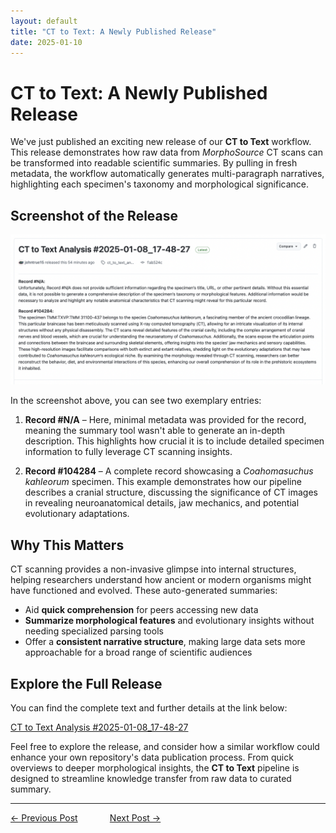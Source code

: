 ```yaml
---
layout: default
title: "CT to Text: A Newly Published Release"
date: 2025-01-10
---
```



# CT to Text: A Newly Published Release

We've just published an exciting new release of our **CT to Text** workflow. This release demonstrates how raw data from *MorphoSource* CT scans can be transformed into readable scientific summaries. By pulling in fresh metadata, the workflow automatically generates multi-paragraph narratives, highlighting each specimen's taxonomy and morphological significance.

## Screenshot of the Release

<img src="/docs/assets/CttoText.png" alt="drawing" width="2000"/>

In the screenshot above, you can see two exemplary entries:

1. **Record #N/A** – Here, minimal metadata was provided for the record, meaning the summary tool wasn't able to generate an in-depth description. This highlights how crucial it is to include detailed specimen information to fully leverage CT scanning insights.

2. **Record #104284** – A complete record showcasing a *Coahomasuchus kahleorum* specimen. This example demonstrates how our pipeline describes a cranial structure, discussing the significance of CT images in revealing neuroanatomical details, jaw mechanics, and potential evolutionary adaptations.

## Why This Matters

CT scanning provides a non-invasive glimpse into internal structures, helping researchers understand how ancient or modern organisms might have functioned and evolved. These auto-generated summaries:

* Aid **quick comprehension** for peers accessing new data
* **Summarize morphological features** and evolutionary insights without needing specialized parsing tools
* Offer a **consistent narrative structure**, making large data sets more approachable for a broad range of scientific audiences

## Explore the Full Release

You can find the complete text and further details at the link below:

[CT to Text Analysis #2025-01-08_17-48-27](https://github.com/johntrue15/NOCTURN-X-ray-repo/releases/tag/ct_to_text_analysis-2025-01-08_17-48-27)

Feel free to explore the release, and consider how a similar workflow could enhance your own repository's data publication process. From quick overviews to deeper morphological insights, the **CT to Text** pipeline is designed to streamline knowledge transfer from raw data to curated summary.

---

[← Previous Post](https://johntrue15.github.io/2025/01/09/Blog-9/)      $~~~~~~~~~~~$ [Next Post →](https://johntrue15.github.io/2025/01/11/Blog-11/)
